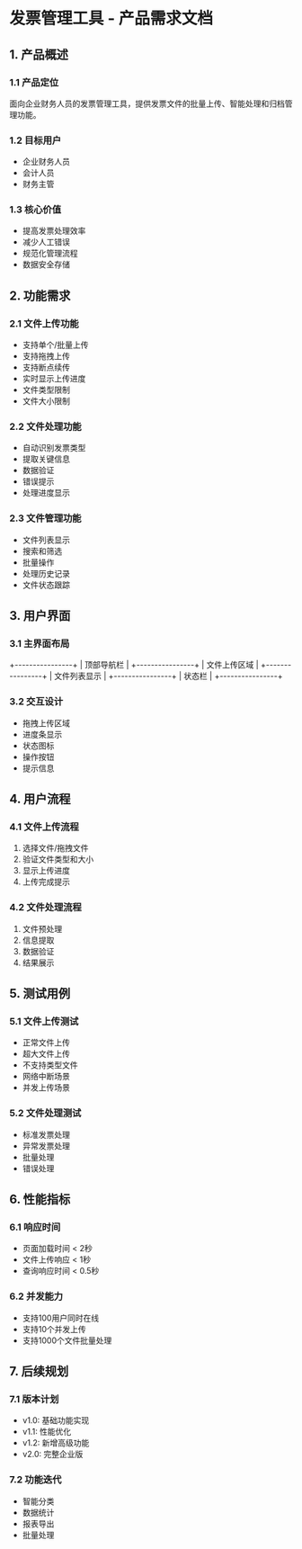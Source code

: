 # 发票管理工具 - 产品需求文档

## 1. 产品概述

### 1.1 产品定位
面向企业财务人员的发票管理工具，提供发票文件的批量上传、智能处理和归档管理功能。

### 1.2 目标用户
- 企业财务人员
- 会计人员
- 财务主管

### 1.3 核心价值
- 提高发票处理效率
- 减少人工错误
- 规范化管理流程
- 数据安全存储

## 2. 功能需求

### 2.1 文件上传功能
- 支持单个/批量上传
- 支持拖拽上传
- 支持断点续传
- 实时显示上传进度
- 文件类型限制
- 文件大小限制

### 2.2 文件处理功能
- 自动识别发票类型
- 提取关键信息
- 数据验证
- 错误提示
- 处理进度显示

### 2.3 文件管理功能
- 文件列表显示
- 搜索和筛选
- 批量操作
- 处理历史记录
- 文件状态跟踪

## 3. 用户界面

### 3.1 主界面布局

+----------------+
| 顶部导航栏 |
+----------------+
| 文件上传区域 |
+----------------+
| 文件列表显示 |
+----------------+
| 状态栏 |
+----------------+


### 3.2 交互设计
- 拖拽上传区域
- 进度条显示
- 状态图标
- 操作按钮
- 提示信息

## 4. 用户流程

### 4.1 文件上传流程
1. 选择文件/拖拽文件
2. 验证文件类型和大小
3. 显示上传进度
4. 上传完成提示

### 4.2 文件处理流程
1. 文件预处理
2. 信息提取
3. 数据验证
4. 结果展示

## 5. 测试用例

### 5.1 文件上传测试
- 正常文件上传
- 超大文件上传
- 不支持类型文件
- 网络中断场景
- 并发上传场景

### 5.2 文件处理测试
- 标准发票处理
- 异常发票处理
- 批量处理
- 错误处理

## 6. 性能指标

### 6.1 响应时间
- 页面加载时间 < 2秒
- 文件上传响应 < 1秒
- 查询响应时间 < 0.5秒

### 6.2 并发能力
- 支持100用户同时在线
- 支持10个并发上传
- 支持1000个文件批量处理

## 7. 后续规划

### 7.1 版本计划
- v1.0: 基础功能实现
- v1.1: 性能优化
- v1.2: 新增高级功能
- v2.0: 完整企业版

### 7.2 功能迭代
- 智能分类
- 数据统计
- 报表导出
- 批量处理
